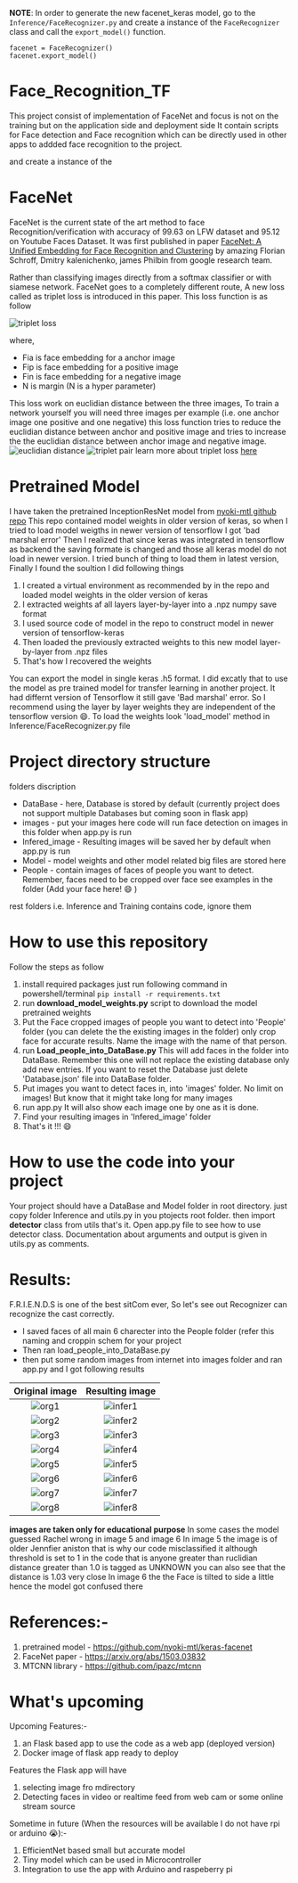 **NOTE**: In order to generate the new facenet_keras model, go to the `Inference/FaceRecognizer.py` and create a instance of the `FaceRecognizer` class and call the `export_model()` function.

```
facenet = FaceRecognizer()
facenet.export_model()
```


# Face_Recognition_TF
This project consist of implementation of FaceNet and focus is not on the training but on the application side and deployment side
It contain scripts for Face detection and Face recognition which can be directly used in other apps to addded face recognition to the project. 

 and create a instance of the 
# FaceNet
FaceNet is the current state of the art method to face Recognition/verification with accuracy of 99.63 on LFW dataset and 95.12 on Youtube Faces Dataset. It was first published in paper [FaceNet: A Unified Embedding for Face Recognition and Clustering](https://arxiv.org/abs/1503.03832) by amazing Florian Schroff, Dmitry kalenichenko, james Philbin from google research team. 

Rather than classifying images directly from a softmax classifier or with siamese network. FaceNet goes to a completely different route, A new loss called as triplet loss is introduced in this paper. This loss function is as follow 

![triplet loss](https://miro.medium.com/max/1034/1*KoOPaO18mSAshqrjrBzttA.png)

where, 
* Fia is face embedding for a anchor image
* Fip is face embedding for a positive image
* Fin is face embedding for a negative image
* N is margin (N is a hyper parameter)

This loss work on euclidian distance between the three images, To train a network yourself you will need three images per example (i.e. one anchor image one positive and one negative) this loss function tries to reduce the euclidian distance between anchor and positive image and tries to increase the the euclidian distance between anchor image and negative image. 
![euclidian distance](https://miro.medium.com/max/3028/1*rDBbSTCvh0xnu2otaW9cyw.png)
![triplet pair](https://i.ytimg.com/vi/d2XB5-tuCWU/maxresdefault.jpg)
learn more about triplet loss [here](https://www.youtube.com/watch?v=d2XB5-tuCWU&ab_channel=DeepLearningAI)

# Pretrained Model
I have taken the pretrained InceptionResNet model from [nyoki-mtl github repo](https://github.com/nyoki-mtl/keras-facenet)
This repo contained model weights in older version of keras, so when I tried to load model weigths in newer version of tensorflow I got 'bad marshal error' Then I realized that since keras was integrated in tensorflow as backend the saving formate is changed and those all keras model do not load in newer version. I tried bunch of thing to load them in latest version, Finally I found the soultion I did following things
1. I created a virtual environment as recommended by in the repo and loaded model weights in the older version of keras
2. I extracted weights af all layers layer-by-layer into a .npz numpy save format
3. I used source code of model in the repo to construct model in newer version of tensorflow-keras
4. Then loaded the previously extracted weights to this new model layer-by-layer from .npz files
5. That's how I recovered the weights

You can export the model in single keras .h5 format. I did excatly that to use the model as pre trained model for transfer learning in another project. It had differnt version of Tensorflow it still gave 'Bad marshal' error. So I recommend using the layer by layer weights they are independent of the tensorflow version :smile:. To load the weights look 'load_model' method in Inference/FaceRecognizer.py file

# Project directory structure
folders discription
* DataBase - here, Database is stored by default (currently project does not support multiple Databases but coming soon in flask app)
* images - put your images here code will run face detection on images in this folder when app.py is run
* Infered_image - Resulting images will be saved her by default when app.py is run
* Model - model weights and other model related big files are stored here
* People - contain images of faces of people you want to detect. Remember, faces need to be cropped over face see examples in the folder  (Add your face here! :smile: )

rest folders i.e. Inference and Training contains code, ignore them

# How to use this repository 
Follow the steps as follow 
1. install required packages just run following command in powershell/terminal
     ```pip install -r requirements.txt ```
2. run **download_model_weights.py** script to download the model pretrained weights
3. Put the Face cropped images of people you want to detect into 'People' folder (you can delete the the existing images in the folder) only crop face for accurate results. Name the image with the name of that person.
4. run **Load_people_into_DataBase.py** This will add faces in the folder into DataBase. Remember this one will not replace the existing database only add new entries. If you want to reset the Database just delete 'Database.json' file into DataBase folder.
5. Put images you want to detect faces in, into 'images' folder. No limit on images! But know that it might take long for many images
6. run app.py It will also show each image one by one as it is done.
7. Find your resulting images in 'Infered_image' folder
8. That's it !!! :smile:

# How to use the code into your project
Your project should have a DataBase and Model folder in root directory. just copy folder Inference and utils.py in you ptojects root folder. then import **detector** class from utils that's it. Open app.py file to see how to use detector class. Documentation about arguments and output is given in utils.py as comments.

# Results:
F.R.I.E.N.D.S is one of the best sitCom ever, So let's see out Recognizer can recognize the cast correctly. 
* I saved faces of all main 6 charecter into the People folder (refer this naming and croppin schem for your project
* Then ran load_people_into_DataBase.py
* then put some random images from internet into images folder and ran app.py and I got following results

Original image             |  Resulting image
:-------------------------:|:-------------------------:
![org1](images/friends_1.jpg)  |  ![infer1](Infered_image/friends_1_infered.png)
![org2](images/friends_2.jpg)  |  ![infer2](Infered_image/friends_2_infered.png)
![org3](images/friends_3.jpg)  |  ![infer3](Infered_image/friends_3_infered.png)
![org4](images/friends_4.jpg)  |  ![infer4](Infered_image/friends_4_infered.png)
![org5](images/friends_5.jpg)  |  ![infer5](Infered_image/friends_5_infered.png)
![org6](images/friends_6.jpg)  |  ![infer6](Infered_image/friends_6_infered.png)
![org7](images/friends_7.jpg)  |  ![infer7](Infered_image/friends_7_infered.png)
![org8](images/friends_8.jpg)  |  ![infer8](Infered_image/friends_8_infered.png)

**images are taken only for educational purpose**
In some cases the model guessed Rachel wrong in image 5 and image 6
In image 5 the image is of older Jennfier aniston that is why our code misclassified it although threshold is set to 1 in the code that is anyone greater than ruclidian distance greater than 1.0 is tagged as UNKNOWN you can also see that the distance is 1.03 very close
In image 6 the the Face is tilted to side a little hence the model got confused there

# References:-
1. pretrained model - https://github.com/nyoki-mtl/keras-facenet
2. FaceNet paper - https://arxiv.org/abs/1503.03832
3. MTCNN library - https://github.com/ipazc/mtcnn

# What's upcoming

Upcoming Features:-
1) an Flask based app to use the code as a web app (deployed version)
2) Docker image of flask app ready to deploy

Features the Flask app will have
1) selecting image fro mdirectory
2) Detecting faces in video or realtime feed from web cam or some online stream source

Sometime in future (When the resources will be available I do not have rpi or arduino :sob:):-
1) EfficientNet based small but accurate model
2) Tiny model which can be used in Microcontroller
3) Integration to use the app with Arduino and raspeberry pi


